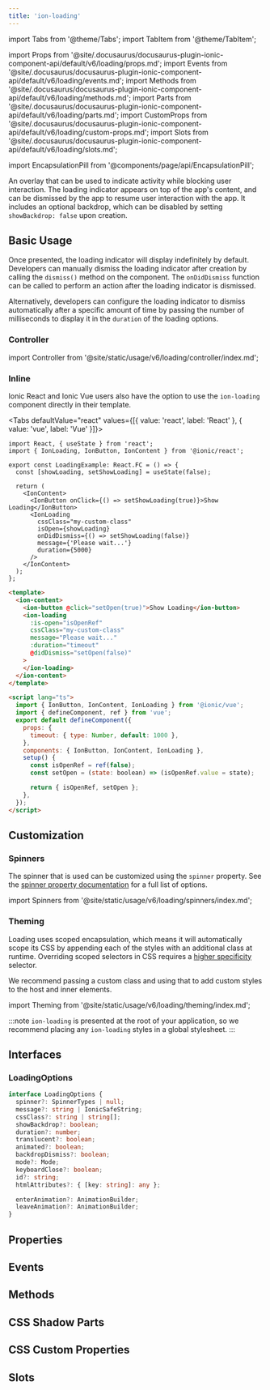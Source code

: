 ```yaml
---
title: 'ion-loading'
---
```


import Tabs from '@theme/Tabs';
import TabItem from '@theme/TabItem';

import Props from '@site/.docusaurus/docusaurus-plugin-ionic-component-api/default/v6/loading/props.md';
import Events from '@site/.docusaurus/docusaurus-plugin-ionic-component-api/default/v6/loading/events.md';
import Methods from '@site/.docusaurus/docusaurus-plugin-ionic-component-api/default/v6/loading/methods.md';
import Parts from '@site/.docusaurus/docusaurus-plugin-ionic-component-api/default/v6/loading/parts.md';
import CustomProps from '@site/.docusaurus/docusaurus-plugin-ionic-component-api/default/v6/loading/custom-props.md';
import Slots from '@site/.docusaurus/docusaurus-plugin-ionic-component-api/default/v6/loading/slots.md';

<head>
  <title>Loading | Application Loading Indicator Overlay | ion-loading</title>
  <meta
    name="description"
    content="The ion-loading overlay indicates activity while blocking user interaction. The loading indicator appears on top of the app's content, and can be dismissed."
  />
</head>

import EncapsulationPill from '@components/page/api/EncapsulationPill';

<EncapsulationPill type="scoped" />

An overlay that can be used to indicate activity while blocking user interaction. The loading indicator appears on top of the app's content, and can be dismissed by the app to resume user interaction with the app. It includes an optional backdrop, which can be disabled by setting `showBackdrop: false` upon creation.

## Basic Usage

Once presented, the loading indicator will display indefinitely by default. Developers can manually dismiss the loading indicator after creation by calling the `dismiss()` method on the component. The `onDidDismiss` function can be called to perform an action after the loading indicator is dismissed.

Alternatively, developers can configure the loading indicator to dismiss automatically after a specific amount of time by passing the number of milliseconds to display it in the `duration` of the loading options.

### Controller

import Controller from '@site/static/usage/v6/loading/controller/index.md';

<Controller />

### Inline

Ionic React and Ionic Vue users also have the option to use the `ion-loading` component directly in their template.

<Tabs defaultValue="react" values={[{ value: 'react', label: 'React' }, { value: 'vue', label: 'Vue' }]}>
<TabItem value="react">

```tsx
import React, { useState } from 'react';
import { IonLoading, IonButton, IonContent } from '@ionic/react';

export const LoadingExample: React.FC = () => {
  const [showLoading, setShowLoading] = useState(false);

  return (
    <IonContent>
      <IonButton onClick={() => setShowLoading(true)}>Show Loading</IonButton>
      <IonLoading
        cssClass="my-custom-class"
        isOpen={showLoading}
        onDidDismiss={() => setShowLoading(false)}
        message={'Please wait...'}
        duration={5000}
      />
    </IonContent>
  );
};
```

</TabItem>
<TabItem value="vue">

```html
<template>
  <ion-content>
    <ion-button @click="setOpen(true)">Show Loading</ion-button>
    <ion-loading
      :is-open="isOpenRef"
      cssClass="my-custom-class"
      message="Please wait..."
      :duration="timeout"
      @didDismiss="setOpen(false)"
    >
    </ion-loading>
  </ion-content>
</template>

<script lang="ts">
  import { IonButton, IonContent, IonLoading } from '@ionic/vue';
  import { defineComponent, ref } from 'vue';
  export default defineComponent({
    props: {
      timeout: { type: Number, default: 1000 },
    },
    components: { IonButton, IonContent, IonLoading },
    setup() {
      const isOpenRef = ref(false);
      const setOpen = (state: boolean) => (isOpenRef.value = state);

      return { isOpenRef, setOpen };
    },
  });
</script>
```

</TabItem>
</Tabs>

## Customization

### Spinners

The spinner that is used can be customized using the `spinner` property. See the [spinner property documentation](#spinner) for a full list of options.

import Spinners from '@site/static/usage/v6/loading/spinners/index.md';

<Spinners />

### Theming

Loading uses scoped encapsulation, which means it will automatically scope its CSS by appending each of the styles with an additional class at runtime. Overriding scoped selectors in CSS requires a [higher specificity](https://developer.mozilla.org/en-US/docs/Web/CSS/Specificity) selector.

We recommend passing a custom class and using that to add custom styles to the host and inner elements.

import Theming from '@site/static/usage/v6/loading/theming/index.md';

<Theming />

:::note
`ion-loading` is presented at the root of your application, so we recommend placing any `ion-loading` styles in a global stylesheet.
:::

## Interfaces

### LoadingOptions

```typescript
interface LoadingOptions {
  spinner?: SpinnerTypes | null;
  message?: string | IonicSafeString;
  cssClass?: string | string[];
  showBackdrop?: boolean;
  duration?: number;
  translucent?: boolean;
  animated?: boolean;
  backdropDismiss?: boolean;
  mode?: Mode;
  keyboardClose?: boolean;
  id?: string;
  htmlAttributes?: { [key: string]: any };

  enterAnimation?: AnimationBuilder;
  leaveAnimation?: AnimationBuilder;
}
```

## Properties

<Props />

## Events

<Events />

## Methods

<Methods />

## CSS Shadow Parts

<Parts />

## CSS Custom Properties

<CustomProps />

## Slots

<Slots />
